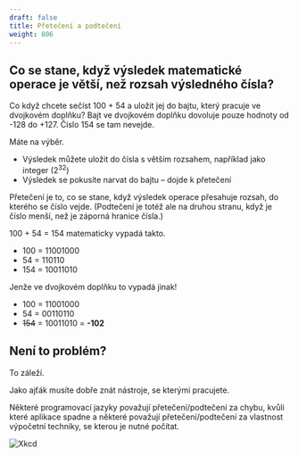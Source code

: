 ```yaml
---
draft: false
title: Přetečení a podtečení
weight: 806
---
```


## Co se stane, když výsledek matematické operace je větší, než rozsah výsledného čísla?

Co když chcete sečíst 100 + 54 a uložit jej do bajtu, který pracuje ve dvojkovém doplňku? Bajt ve dvojkovém doplňku dovoluje pouze hodnoty od -128 do +127. Číslo 154 se tam nevejde.

Máte na výběr.

- Výsledek můžete uložit do čísla s větším rozsahem, například jako integer (2<sup>32</sup>)
- Výsledek se pokusíte narvat do bajtu – dojde k přetečení

Přetečení je to, co se stane, když výsledek operace přesahuje rozsah, do kterého se číslo vejde. (Podtečení je totéž ale na druhou stranu, když je číslo menší, než je záporná hranice čísla.)

100 + 54 = 154 matematicky vypadá takto.

- 100 = 11001000
- 54 = 110110
- 154 = 10011010

Jenže ve dvojkovém doplňku to vypadá jinak!

- 100 = 11001000
- 54 = 00110110
- <s>154</s> = 10011010 = **-102**

## Není to problém?

To záleží.

Jako ajťák musíte dobře znát nástroje, se kterými pracujete. 

Některé programovací jazyky považují přetečení/podtečení za chybu, kvůli které aplikace spadne a některé považují přetečení/podtečení za vlastnost výpočetní techniky, se kterou je nutné počítat.

![Xkcd](https://imgs.xkcd.com/comics/cant_sleep.png)

